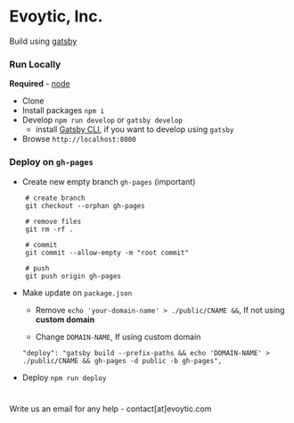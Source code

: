 
# Evoytic, Inc.

Build using [gatsby](https://www.gatsbyjs.com/)

### Run Locally

**Required** - [node](https://nodejs.org/en/)

- Clone
- Install packages ```npm i```
- Develop ```npm run develop``` or ```gatsby develop```
    * install [Gatsby CLI](https://www.gatsbyjs.com/docs/how-to/local-development/), if you want to develop using ```gatsby```
- Browse ```http://localhost:8000```

### Deploy on ```gh-pages```
- Create new empty branch ```gh-pages``` (important)
```
    # create branch
    git checkout --orphan gh-pages

    # remove files
    git rm -rf .

    # commit
    git commit --allow-empty -m "root commit"

    # push
    git push origin gh-pages

```
- Make update on ```package.json```
    * Remove ```echo 'your-domain-name' > ./public/CNAME &&```, If not using **custom domain**

    * Change ```DOMAIN-NAME```, If using custom domain

    ```
    "deploy": "gatsby build --prefix-paths && echo 'DOMAIN-NAME' > ./public/CNAME && gh-pages -d public -b gh-pages",
    ```

- Deploy ```npm run deploy```

#
Write us an email for any help - contact[at]evoytic.com
